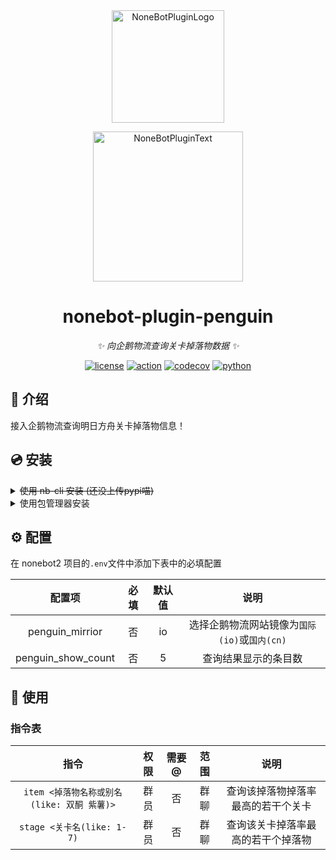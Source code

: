 <div align="center">
    <a href="https://v2.nonebot.dev/store">
        <img src="https://github.com/A-kirami/nonebot-plugin-template/blob/resources/nbp_logo.png" width="180" height="180" alt="NoneBotPluginLogo">
    </a>
    <br>
    <p>
        <img src="https://github.com/A-kirami/nonebot-plugin-template/blob/resources/NoneBotPlugin.svg" width="240" alt="NoneBotPluginText">
    </p>
</div>

<div align="center">

# nonebot-plugin-penguin

_✨ 向企鹅物流查询关卡掉落物数据 ✨_

[![license](https://img.shields.io/github/license/AzideCupric/nonebot-plugin-penguin)](https://github.com/AzideCupric/nonebot-plugin-penguin/blob/main/LICENSE)
[![action](https://img.shields.io/github/actions/workflow/status/AzideCupric/nonebot-plugin-penguin/test.yml?branch=main)](https://github.com/AzideCupric/nonebot-plugin-penguin/actions/workflows/test.yml)
[![codecov](https://codecov.io/gh/AzideCupric/nonebot-plugin-penguin/branch/main/graph/badge.svg?token=QCFIODJOOA)](https://codecov.io/gh/AzideCupric/nonebot-plugin-penguin)
[![python](https://img.shields.io/badge/python-3.10+-blue.svg)](https://www.python.org/downloads/release/python-3100/)

</div>

## 📖 介绍

接入企鹅物流查询明日方舟关卡掉落物信息！

## 💿 安装

<del>
<details>
<summary> 
使用 nb-cli 安装 (还没上传pypi喵)
</summary>
在 nonebot2 项目的根目录下打开命令行, 输入以下指令即可安装

    nb plugin install nonebot-plugin-penguin

</details>
</del>

<details>
<summary>使用包管理器安装</summary>
在 nonebot2 项目的插件目录下, 打开命令行, 根据你使用的包管理器, 输入相应的安装命令

<details>
<summary>pip</summary>

    pip install git+https://github.com/AzideCupric/nonebot-plugin-penguin.git

</details>
<details>
<summary>pdm</summary>

    pdm add git+https://github.com/AzideCupric/nonebot-plugin-penguin.git

</details>
<details>
<summary>poetry</summary>

    poetry add git+https://github.com/AzideCupric/nonebot-plugin-penguin.git

</details>

打开 nonebot2 项目根目录下的 `pyproject.toml` 文件, 在 `[tool.nonebot]` 部分追加写入

    plugins = ["nonebot_plugin_penguin"]

</details>

## ⚙️ 配置

在 nonebot2 项目的`.env`文件中添加下表中的必填配置

|       配置项       | 必填 | 默认值 |                     说明                     |
| :----------------: | :--: | :----: | :------------------------------------------: |
|  penguin_mirrior   |  否  |   io   | 选择企鹅物流网站镜像为`国际(io)`或`国内(cn)` |
| penguin_show_count |  否  |   5    |             查询结果显示的条目数             |

## 🎉 使用

### 指令表

|                    指令                    | 权限 | 需要@ | 范围 |                说明                |
| :----------------------------------------: | :--: | :---: | :--: | :--------------------------------: |
| `item <掉落物名称或别名(like: 双酮 紫薯)>` | 群员 |  否   | 群聊 | 查询该掉落物掉落率最高的若干个关卡 |
|         `stage <关卡名(like: 1-7)`         | 群员 |  否   | 群聊 | 查询该关卡掉落率最高的若干个掉落物 |
